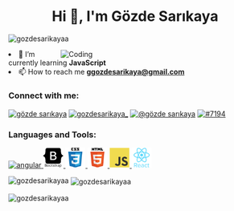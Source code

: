 

<!--
**GozdeSarikayaa/GozdeSarikayaa** is a ✨ _special_ ✨ repository because its `README.md` (this file) appears on your GitHub profile.

Here are some ideas to get you started:

- 🔭 I’m currently working on ...
- 🌱 I’m currently learning JavaScrip...
- 👯 I’m looking to collaborate on ...
- 🤔 I’m looking for help with ...
- 💬 Ask me about ...
- 📫 How to reach me: ...
- 😄 Pronouns: ...
- ⚡ Fun fact: ...
-->

<h1 align="center">Hi 👋, I'm Gözde Sarıkaya</h1>
<p align="left"> <img src="https://komarev.com/ghpvc/?username=gozdesarikayaa&label=Profile%20views&color=0e75b6&style=flat" alt="gozdesarikayaa" /> </p>
<img align="right" alt="Coding" width="400" src=https://cdn.dribbble.com/users/4435100/screenshots/15114878/media/4c6a0c6609a93d143bb24302f91a8657.gif

- 🌱 I’m currently learning **JavaScript**
- 📫 How to reach me **ggozdesarikaya@gmail.com**

<h3 align="left">Connect with me:</h3>
<p align="left">
<a href="https://linkedin.com/in/gözde sarıkaya" target="blank"><img align="center" src="https://raw.githubusercontent.com/rahuldkjain/github-profile-readme-generator/master/src/images/icons/Social/linked-in-alt.svg" alt="gözde sarıkaya" height="30" width="40" /></a>
<a href="https://instagram.com/gozdesarikaya_" target="blank"><img align="center" src="https://raw.githubusercontent.com/rahuldkjain/github-profile-readme-generator/master/src/images/icons/Social/instagram.svg" alt="gozdesarikaya_" height="30" width="40" /></a>
<a href="https://medium.com/@gözde sarıkaya" target="blank"><img align="center" src="https://raw.githubusercontent.com/rahuldkjain/github-profile-readme-generator/master/src/images/icons/Social/medium.svg" alt="@gözde sarıkaya" height="30" width="40" /></a>
<a href="https://discord.gg/#7194" target="blank"><img align="center" src="https://raw.githubusercontent.com/rahuldkjain/github-profile-readme-generator/master/src/images/icons/Social/discord.svg" alt="#7194" height="30" width="40" /></a>
</p>

<h3 align="left">Languages and Tools:</h3>
<p align="left"> <a href="https://angular.io" target="_blank" rel="noreferrer"> <img src="https://angular.io/assets/images/logos/angular/angular.svg" alt="angular" width="40" height="40"/> </a> <a href="https://getbootstrap.com" target="_blank" rel="noreferrer"> <img src="https://raw.githubusercontent.com/devicons/devicon/master/icons/bootstrap/bootstrap-plain-wordmark.svg" alt="bootstrap" width="40" height="40"/> </a> <a href="https://www.w3schools.com/css/" target="_blank" rel="noreferrer"> <img src="https://raw.githubusercontent.com/devicons/devicon/master/icons/css3/css3-original-wordmark.svg" alt="css3" width="40" height="40"/> </a> <a href="https://www.w3.org/html/" target="_blank" rel="noreferrer"> <img src="https://raw.githubusercontent.com/devicons/devicon/master/icons/html5/html5-original-wordmark.svg" alt="html5" width="40" height="40"/> </a> <a href="https://developer.mozilla.org/en-US/docs/Web/JavaScript" target="_blank" rel="noreferrer"> <img src="https://raw.githubusercontent.com/devicons/devicon/master/icons/javascript/javascript-original.svg" alt="javascript" width="40" height="40"/> </a> <a href="https://reactjs.org/" target="_blank" rel="noreferrer"> <img src="https://raw.githubusercontent.com/devicons/devicon/master/icons/react/react-original-wordmark.svg" alt="react" width="40" height="40"/> </a> </p>

<p><img align="left" src="https://github-readme-stats.vercel.app/api/top-langs?username=gozdesarikayaa&show_icons=true&locale=en&layout=compact" alt="gozdesarikayaa" /></p>

<p>&nbsp;<img align="center" src="https://github-readme-stats.vercel.app/api?username=gozdesarikayaa&show_icons=true&locale=en" alt="gozdesarikayaa" /></p>

<p><img align="center" src="https://github-readme-streak-stats.herokuapp.com/?user=gozdesarikayaa&" alt="gozdesarikayaa" /></p>
